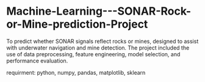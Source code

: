 # Machine-Learning---SONAR-Rock-or-Mine-prediction-Project
To predict whether SONAR signals reflect rocks or mines,  designed to assist with underwater navigation and mine detection. The project included the use of data  preprocessing, feature engineering, model selection, and performance evaluation. 


requirment:
python, numpy, pandas, matplotlib, sklearn
